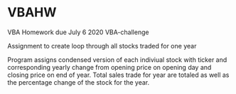 # VBAHW
VBA Homework due July 6 2020
VBA-challenge

Assignment to create loop through all stocks traded for one year 

Program assigns condensed version of each indiviual stock with ticker and corresponding
yearly change from opening price on opening day and closing price on end of year. Total sales
trade for year are totaled as well as the percentage change of the stock for the year.